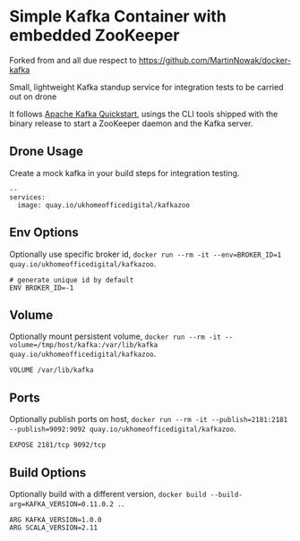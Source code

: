 # Simple Kafka Container with embedded ZooKeeper

Forked from and all due respect to https://github.com/MartinNowak/docker-kafka

Small, lightweight Kafka standup service for integration tests to be carried out on drone

It follows [Apache Kafka Quickstart](https://kafka.apache.org/quickstart),
usings the CLI tools shipped with the binary release to start a ZooKeeper daemon
and the Kafka server.


## Drone Usage

Create a mock kafka in your build steps for integration testing. 
```
--
services:
  image: quay.io/ukhomeofficedigital/kafkazoo
```

## Env Options

Optionally use specific broker id, `docker run --rm -it --env=BROKER_ID=1 quay.io/ukhomeofficedigital/kafkazoo`.
```
# generate unique id by default
ENV BROKER_ID=-1
```

## Volume

Optionally mount persistent volume, `docker run --rm -it --volume=/tmp/host/kafka:/var/lib/kafka quay.io/ukhomeofficedigital/kafkazoo`.
```
VOLUME /var/lib/kafka
```

## Ports

Optionally publish ports on host, `docker run --rm -it --publish=2181:2181 --publish=9092:9092 quay.io/ukhomeofficedigital/kafkazoo`.
```
EXPOSE 2181/tcp 9092/tcp
```

## Build Options

Optionally build with a different version, `docker build --build-arg=KAFKA_VERSION=0.11.0.2 .`.
```
ARG KAFKA_VERSION=1.0.0
ARG SCALA_VERSION=2.11
```



